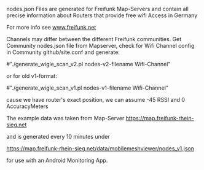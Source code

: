 nodes.json Files are generated for Freifunk Map-Servers and contain
all precise information about Routers that provide free wifi Access in Germany 

For more info see www.freifunk.net

Channels may differ between the different Freifunk communities. Get Community nodes.json file from Mapserver, check for Wifi Channel config in Community github/site.conf and generate:

#"./generate_wigle_scan_v2.pl      nodes-v2-filename     Wifi-Channel" 

  or for old v1-format:

#"./generate_wigle_scan_v1.pl      nodes-v1-filename     Wifi-Channel"
 
 
cause we have router's exact position, we can assume -45 RSSI and 0 AccuracyMeters  

The example data was taken from Map-Server https://map.freifunk-rhein-sieg.net

and is generated every 10 minutes under 

https://map.freifunk-rhein-sieg.net/data/mobilemeshviewer/nodes_v1.json

for use with an Android Monitoring App.
